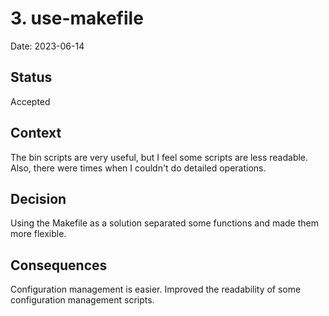 # 3. use-makefile

Date: 2023-06-14

## Status

Accepted

## Context

The bin scripts are very useful, but I feel some scripts are less readable.
Also, there were times when I couldn't do detailed operations.

## Decision

Using the Makefile as a solution separated some functions and made them more flexible.

## Consequences

Configuration management is easier.
Improved the readability of some configuration management scripts.

